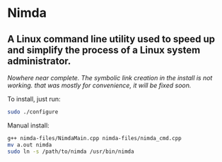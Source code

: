 # Nimda

## A Linux command line utility used to speed up and simplify the process of a Linux system administrator.

*Nowhere near complete.
The symbolic link creation in the install is not working. that was mostly for convenience, it will be fixed soon.*

To install, just run: 
```bash
sudo ./configure 
```

Manual install:
```bash
g++ nimda-files/NimdaMain.cpp nimda-files/nimda_cmd.cpp
mv a.out nimda
sudo ln -s /path/to/nimda /usr/bin/nimda
```
